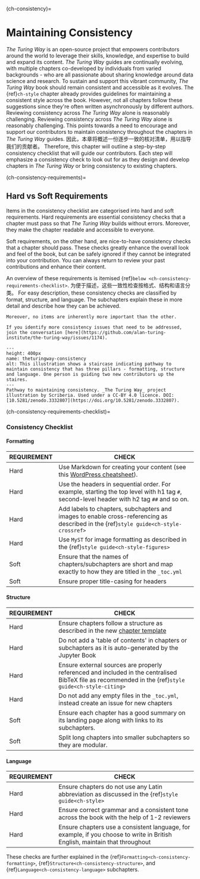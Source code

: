(ch-consistency)=
# Maintaining Consistency

_The Turing Way_ is an open-source project that empowers contributors around the world to leverage their skills, knowledge, and expertise to build and expand its content. _The Turing Way_ guides are continually evolving, with multiple chapters co-developed by individuals from varied backgrounds - who are all passionate about sharing knowledge around data science and research. To sustain and support this vibrant community, _The Turing Way_ book should remain consistent and accessible as it evolves. The {ref}`ch-style` chapter already provides guidelines for maintaining a consistent style across the book. However, not all chapters follow these suggestions since they're often written asynchronously by different authors. Reviewing consistency across _The Turing Way_ alone is reasonably challenging. Reviewing consistency across _The Turing Way_ alone is reasonably challenging. This points towards a need to encourage and support our contributors to maintain consistency throughout the chapters in _The Turing Way_ guides. 因此，本章将概述一份逐步一致的核对清单，用以指导我们的贡献者。 Therefore, this chapter will outline a step-by-step consistency checklist that will guide our contributors. Each step will emphasize a consistency check to look out for as they design and develop chapters in _The Turing Way_ or bring consistency to existing chapters.

(ch-consistency-requirements)=
## Hard vs Soft Requirements

Items in the consistency checklist are categorised into hard and soft requirements. Hard requirements are essential consistency checks that a chapter must pass so that _The Turing Way_ builds without errors. Moreover, they make the chapter readable and accessible to everyone.

Soft requirements, on the other hand, are nice-to-have consistency checks that a chapter should pass. These checks greatly enhance the overall look and feel of the book, but can be safely ignored if they cannot be integrated into your contribution. You can always return to review your past contributions and enhance their content.

An overview of these requirements is itemised {ref}`below <ch-consistency-requirements-checklist>`. 为便于描述，这些一致性检查按格式、结构和语言分类。 For easy description, these consistency checks are classified by format, structure, and language. The subchapters explain these in more detail and describe how they can be achieved.

```{important} Please note that these requirements are not exhaustive or definitive, and neither are their classifications rigid.
Moreover, no items are inherently more important than the other.

If you identify more consistency issues that need to be addressed, join the conversation [here](https://github.com/alan-turing-institute/the-turing-way/issues/1174).

```

```{figure} ../figures/theturingway-consistency.jpg
---
height: 400px
name: theturingway-consistency
alt: This illustration shows a staircase indicating pathway to maintain consistency that has three pillars - formatting, structure and language. One person is guiding two new contributors up the staires.
---
Pathway to maintaining consistency. _The Turing Way_ project illustration by Scriberia. Used under a CC-BY 4.0 licence. DOI: [10.5281/zenodo.3332807](https://doi.org/10.5281/zenodo.3332807).
```

(ch-consistency-requirements-checklist)=
### Consistency Checklist

#### Formatting

| REQUIREMENT | CHECK                                                                                                                                                                            |
| ----------- | -------------------------------------------------------------------------------------------------------------------------------------------------------------------------------- |
| Hard        | Use Markdown for creating your content (see this [WordPress cheatsheet](https://wordpress.com/support/markdown-quick-reference/)).                                               |
| Hard        | Use the headers in sequential order. For example, starting the top level with h1 tag `#`, second-level header with h2 tag `##` and so on.                                        |
| Hard        | Add labels to chapters, subchapters and images to enable cross-referencing as described in the {ref}`style guide<ch-style-crossref>`                                       |
| Hard        | Use `MyST` for image formatting as described in the {ref}`style guide<ch-style-figures>` | Use public domain images that are less than 1MB in size and cite appropriately. |
| Soft        | Ensure that the names of chapters/subchapters are short and map exactly to how they are titled in the `_toc.yml`                                                                 |
| Soft        | Ensure proper title-casing for headers | Capitalise the first, last and 'important' words of every title; for example, 'Snow White and the Seven Dwarves'.                       |


#### Structure

| REQUIREMENT | CHECK                                                                                                                                                                            |
| ----------- | -------------------------------------------------------------------------------------------------------------------------------------------------------------------------------- |
| Hard        | Ensure chapters follow a structure as described in the new [chapter template](https://github.com/alan-turing-institute/the-turing-way/tree/main/book/templates/chapter-template) |
| Hard        | Do not add a 'table of contents' in chapters or subchapters as it is auto-generated by the Jupyter Book                                                                          |
| Hard        | Ensure external sources are properly referenced and included in the centralised BibTeX file as recommended in the {ref}`style guide<ch-style-citing>`                      |
| Hard        | Do not add any empty files in the `_toc.yml`, instead create an issue for new chapters                                                                                           |
| Soft        | Ensure each chapter has a good summary on its landing page along with links to its subchapters.                                                                                  |
| Soft        | Split long chapters into smaller subchapters so they are modular.                                                                                                                |


#### Language

| REQUIREMENT | CHECK                                                                                                                       |
| ----------- | --------------------------------------------------------------------------------------------------------------------------- |
| Hard        | Ensure chapters do not use any Latin abbreviation as discussed in the {ref}`style guide<ch-style>`                    |
| Hard        | Ensure correct grammar and a consistent tone across the book with the help of 1-2 reviewers                                 |
| Hard        | Ensure chapters use a consistent language, for example, if you choose to write in British English, maintain that throughout |

These checks are further explained in the {ref}`Formatting<ch-consistency-formatting>`, {ref}`Structure<ch-consistency-structure>`, and {ref}`Language<ch-consistency-language>` subchapters.
